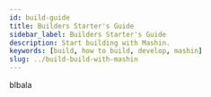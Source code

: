 ```yaml
---
id: build-guide
title: Builders Starter's Guide
sidebar_label: Builders Starter's Guide
description: Start building with Mashin.
keywords: [build, how to build, develop, mashin]
slug: ../build-build-with-mashin
---
```


blbala